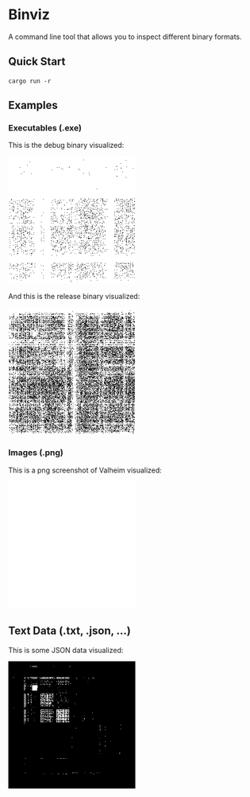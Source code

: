 # Binviz

A command line tool that allows you to inspect different binary formats.

## Quick Start

```console
cargo run -r
```

## Examples

### Executables (.exe)

This is the debug binary visualized:

![debug_exe.png](images\debug_exe.png)

And this is the release binary visualized:

![release_exe.png](images\release_exe.png)

### Images (.png)

This is a png screenshot of Valheim visualized:

![valheim.png](images\valheim.png)

## Text Data (.txt, .json, ...)

This is some JSON data visualized:

![json.png](images\json.png)
